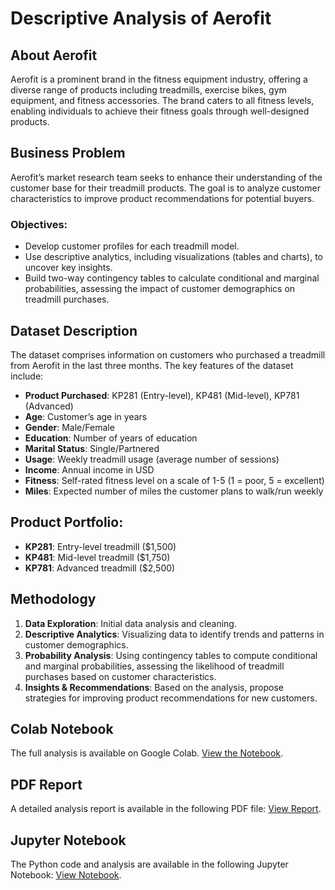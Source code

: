 # Descriptive Analysis of Aerofit

## About Aerofit
Aerofit is a prominent brand in the fitness equipment industry, offering a diverse range of products including treadmills, exercise bikes, gym equipment, and fitness accessories. The brand caters to all fitness levels, enabling individuals to achieve their fitness goals through well-designed products.

## Business Problem
Aerofit’s market research team seeks to enhance their understanding of the customer base for their treadmill products. The goal is to analyze customer characteristics to improve product recommendations for potential buyers.

### Objectives:
- Develop customer profiles for each treadmill model.
- Use descriptive analytics, including visualizations (tables and charts), to uncover key insights.
- Build two-way contingency tables to calculate conditional and marginal probabilities, assessing the impact of customer demographics on treadmill purchases.

## Dataset Description
The dataset comprises information on customers who purchased a treadmill from Aerofit in the last three months. The key features of the dataset include:

- **Product Purchased**: KP281 (Entry-level), KP481 (Mid-level), KP781 (Advanced)
- **Age**: Customer’s age in years
- **Gender**: Male/Female
- **Education**: Number of years of education
- **Marital Status**: Single/Partnered
- **Usage**: Weekly treadmill usage (average number of sessions)
- **Income**: Annual income in USD
- **Fitness**: Self-rated fitness level on a scale of 1-5 (1 = poor, 5 = excellent)
- **Miles**: Expected number of miles the customer plans to walk/run weekly

## Product Portfolio:
- **KP281**: Entry-level treadmill ($1,500)
- **KP481**: Mid-level treadmill ($1,750)
- **KP781**: Advanced treadmill ($2,500)

## Methodology
1. **Data Exploration**: Initial data analysis and cleaning.
2. **Descriptive Analytics**: Visualizing data to identify trends and patterns in customer demographics.
3. **Probability Analysis**: Using contingency tables to compute conditional and marginal probabilities, assessing the likelihood of treadmill purchases based on customer characteristics.
4. **Insights & Recommendations**: Based on the analysis, propose strategies for improving product recommendations for new customers.


## Colab Notebook

The full analysis is available on Google Colab. [View the Notebook](colab_link.md).

## PDF Report

A detailed analysis report is available in the following PDF file: [View Report](analysis_report.pdf).


## Jupyter Notebook

The Python code and analysis are available in the following Jupyter Notebook: [View Notebook](analysis.ipynb).







